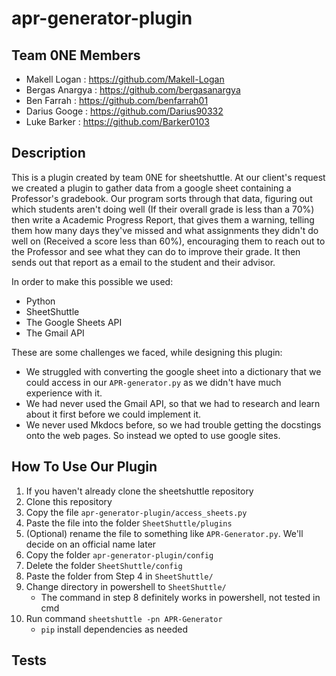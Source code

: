 # apr-generator-plugin

## Team 0NE Members
- Makell Logan : https://github.com/Makell-Logan
- Bergas Anargya : https://github.com/bergasanargya
- Ben Farrah : https://github.com/benfarrah01
- Darius Googe : https://github.com/Darius90332
- Luke Barker : https://github.com/Barker0103

## Description
This is a plugin created by team 0NE for sheetshuttle. At our client's request we created a plugin to gather data from a google sheet containing a Professor's gradebook. Our program sorts through that data, figuring out which students aren't doing well (If their overall grade is less than a 70%) then write a Academic Progress Report, that gives them a warning, telling them how many days they've missed and what assignments they didn't do well on (Received a score less than 60%), encouraging them to reach out to the Professor and see what they can do to improve their grade. It then sends out that report as a email to the student and their advisor. 

In order to make this possible we used:
- Python
- SheetShuttle
- The Google Sheets API
- The Gmail API

These are some challenges we faced, while designing this plugin:
- We struggled with converting the google sheet into a dictionary that we could access in our `APR-generator.py` as we didn't have much experience with it.
- We had never used the Gmail API, so that we had to research and learn about it first before we could implement it.
- We never used Mkdocs before, so we had trouble getting the docstings onto the web pages. So instead we opted to use google sites.

## How To Use Our Plugin
1. If you haven't already clone the sheetshuttle repository
2. Clone this repository 
3. Copy the file `apr-generator-plugin/access_sheets.py`
4. Paste the file into the folder `SheetShuttle/plugins`
5. (Optional) rename the file to something like `APR-Generator.py`. We'll decide on an official name later
6. Copy the folder `apr-generator-plugin/config`
7. Delete the folder `SheetShuttle/config`
8. Paste the folder from Step 4 in `SheetShuttle/`
9. Change directory in powershell to `SheetShuttle/`
    - The command in step 8 definitely works in powershell, not tested in cmd
10. Run command `sheetshuttle -pn APR-Generator`
    - `pip` install dependencies as needed


## Tests

